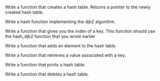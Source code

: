 Write a function that creates a hash table. Returns a pointer to the newly created hash table.

Write a hash function implementing the djb2 algorithm.

Write a function that gives you the index of a key. This function should use the hash_djb2 function that you wrote earlier

Write a function that adds an element to the hash table.

Write a function that retrieves a value associated with a key.

Write a function that prints a hash table.

Write a function that deletes a hash table.


